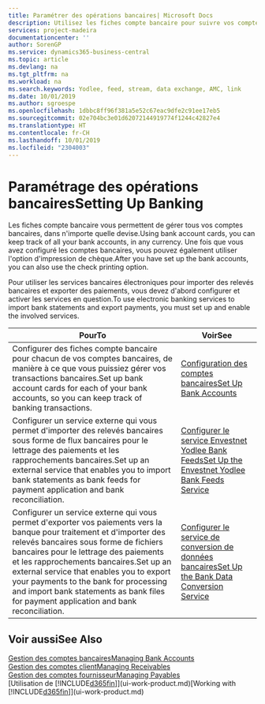 ```yaml
---
title: Paramétrer des opérations bancaires| Microsoft Docs
description: Utilisez les fiches compte bancaire pour suivre vos comptes bancaires et paramétrer le flux bancaire, telles que Yodlee, pour échanger des données.
services: project-madeira
documentationcenter: ''
author: SorenGP
ms.service: dynamics365-business-central
ms.topic: article
ms.devlang: na
ms.tgt_pltfrm: na
ms.workload: na
ms.search.keywords: Yodlee, feed, stream, data exchange, AMC, link
ms.date: 10/01/2019
ms.author: sgroespe
ms.openlocfilehash: 1dbbc8ff96f381a5e52c67eac9dfe2c91ee17eb5
ms.sourcegitcommit: 02e704bc3e01d62072144919774f1244c42827e4
ms.translationtype: HT
ms.contentlocale: fr-CH
ms.lasthandoff: 10/01/2019
ms.locfileid: "2304003"
---
```

# <a name="setting-up-banking"></a><span data-ttu-id="551c6-103">Paramétrage des opérations bancaires</span><span class="sxs-lookup"><span data-stu-id="551c6-103">Setting Up Banking</span></span>
<span data-ttu-id="551c6-104">Les fiches compte bancaire vous permettent de gérer tous vos comptes bancaires, dans n'importe quelle devise.</span><span class="sxs-lookup"><span data-stu-id="551c6-104">Using bank account cards, you can keep track of all your bank accounts, in any currency.</span></span> <span data-ttu-id="551c6-105">Une fois que vous avez configuré les comptes bancaires, vous pouvez également utiliser l'option d'impression de chèque.</span><span class="sxs-lookup"><span data-stu-id="551c6-105">After you have set up the bank accounts, you can also use the check printing option.</span></span>

<span data-ttu-id="551c6-106">Pour utiliser les services bancaires électroniques pour importer des relevés bancaires et exporter des paiements, vous devez d'abord configurer et activer les services en question.</span><span class="sxs-lookup"><span data-stu-id="551c6-106">To use electronic banking services to import bank statements and  export payments, you must set up and enable the involved services.</span></span>

| <span data-ttu-id="551c6-107">Pour</span><span class="sxs-lookup"><span data-stu-id="551c6-107">To</span></span> | <span data-ttu-id="551c6-108">Voir</span><span class="sxs-lookup"><span data-stu-id="551c6-108">See</span></span> |
| --- | --- |
| <span data-ttu-id="551c6-109">Configurer des fiches compte bancaire pour chacun de vos comptes bancaires, de manière à ce que vous puissiez gérer vos transactions bancaires.</span><span class="sxs-lookup"><span data-stu-id="551c6-109">Set up bank account cards for each of your bank accounts, so you can keep track of banking transactions.</span></span> |[<span data-ttu-id="551c6-110">Configuration des comptes bancaires</span><span class="sxs-lookup"><span data-stu-id="551c6-110">Set Up Bank Accounts</span></span>](bank-how-setup-bank-accounts.md) |
| <span data-ttu-id="551c6-111">Configurer un service externe qui vous permet d'importer des relevés bancaires sous forme de flux bancaires pour le lettrage des paiements et les rapprochements bancaires.</span><span class="sxs-lookup"><span data-stu-id="551c6-111">Set up an external service that enables you to import bank statements as bank feeds for payment application and bank reconciliation.</span></span> |[<span data-ttu-id="551c6-112">Configurer le service Envestnet Yodlee Bank Feeds</span><span class="sxs-lookup"><span data-stu-id="551c6-112">Set Up the Envestnet Yodlee Bank Feeds Service</span></span>](bank-how-setup-bank-statement-service.md) |
| <span data-ttu-id="551c6-113">Configurer un service externe qui vous permet d'exporter vos paiements vers la banque pour traitement et d'importer des relevés bancaires sous forme de fichiers bancaires pour le lettrage des paiements et les rapprochements bancaires.</span><span class="sxs-lookup"><span data-stu-id="551c6-113">Set up an external service that enables you to export your payments to the bank for processing  and import bank statements as bank files for payment application and bank reconciliation.</span></span> |[<span data-ttu-id="551c6-114">Configurer le service de conversion de données bancaires</span><span class="sxs-lookup"><span data-stu-id="551c6-114">Set Up the Bank Data Conversion Service</span></span>](bank-how-setup-bank-data-conversion-service.md) |

## <a name="see-also"></a><span data-ttu-id="551c6-115">Voir aussi</span><span class="sxs-lookup"><span data-stu-id="551c6-115">See Also</span></span>
[<span data-ttu-id="551c6-116">Gestion des comptes bancaires</span><span class="sxs-lookup"><span data-stu-id="551c6-116">Managing Bank Accounts</span></span>](bank-manage-bank-accounts.md)  
[<span data-ttu-id="551c6-117">Gestion des comptes client</span><span class="sxs-lookup"><span data-stu-id="551c6-117">Managing Receivables</span></span>](receivables-manage-receivables.md)  
[<span data-ttu-id="551c6-118">Gestion des comptes fournisseur</span><span class="sxs-lookup"><span data-stu-id="551c6-118">Managing Payables</span></span>](payables-manage-payables.md)  
<span data-ttu-id="551c6-119">[Utilisation de [!INCLUDE[d365fin](includes/d365fin_md.md)]](ui-work-product.md)</span><span class="sxs-lookup"><span data-stu-id="551c6-119">[Working with [!INCLUDE[d365fin](includes/d365fin_md.md)]](ui-work-product.md)</span></span>
